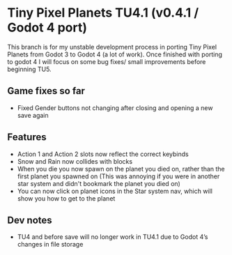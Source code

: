 # Tiny Pixel Planets TU4.1 (v0.4.1 / Godot 4 port)
This branch is for my unstable development process in porting Tiny Pixel Planets from Godot 3 to Godot 4 (a lot of work). Once finished with porting to godot 4 I will focus on some bug fixes/ small improvements before beginning TU5.

## Game fixes so far
- Fixed Gender buttons not changing after closing and opening a new save again

## Features
- Action 1 and Action 2 slots now reflect the correct keybinds
- Snow and Rain now collides with blocks
- When you die you now spawn on the planet you died on, rather than the first planet you spawned on (This was annoying if you were in another star system and didn't bookmark the planet you died on)
- You can now click on planet icons in the Star system nav, which will show you how to get to the planet

## Dev notes
- TU4 and before save will no longer work in TU4.1 due to Godot 4’s changes in file storage
